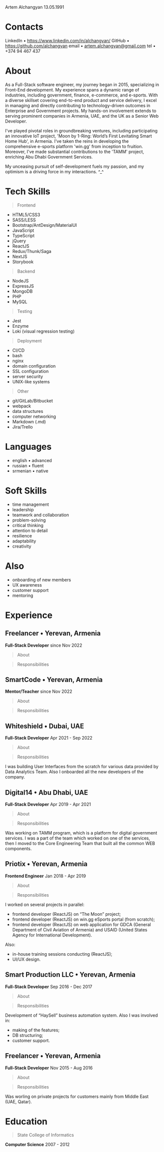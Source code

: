 Artem Alchangyan
13.05.1991

# Contacts
LinkedIn  • https://www.linkedin.com/in/alchangyan/
GitHub    • https://github.com/alchangyan
email     • artem.alchangyan@gmail.com
tel       • +374 94 467 437

# About

As a Full-Stack software engineer, my journey began in 2015, specializing in Front-End development. My experience spans a dynamic range of industries, including government, finance, e-commerce, and e-sports. With a diverse skillset covering end-to-end product and service delivery, I excel in managing and directly contributing to technology-driven outcomes in Enterprise and Government projects. My hands-on involvement extends to serving prominent companies in Armenia, UAE, and the UK as a Senior Web Developer.

I've played pivotal roles in groundbreaking ventures, including participating an innovative IoT project, 'Moon by 1-Ring: World’s First Levitating Smart Home Hub', in Armenia. I've taken the reins in developing the comprehensive e-sports platform 'win.gg' from inception to fruition. Moreover, I've made substantial contributions to the 'TAMM' project, enriching Abu Dhabi Government Services.

My unceasing pursuit of self-development fuels my passion, and my optimism is a driving force in my interactions. ^_^

# Tech Skills

> Frontend
- HTML5/CSS3
- SASS/LESS
- Bootstrap/AntDesign/MaterialUI
- JavaScript
- TypeScript
- jQuery
- ReactJS
- Redux/Thunk/Saga
- NextJS
- Storybook

> Backend
- NodeJS
- ExpressJS
- MongoDB
- PHP
- MySQL

> Testing
- Jest
- Enzyme
- Loki (visual regression testing)

> Deployment
- CI/CD
- bash
- nginx
- domain configuration
- SSL configuration
- server security
- UNIX-like systems

> Other
- git/GitLab/Bitbucket
- webpack
- data structures
- computer networking
- Markdown (.md)
- Jira/Trello

# Languages
- english • advanced
- russian • fluent
- srmenian • native

# Soft Skills
- time management
- leadership
- teamwork and collaboration
- problem-solving
- critical thinking
- attention to detail
- resilience
- adaptability
- creativity

# Also
- onboarding of new members
- UX awareness
- customer support
- mentoring

# Experience

## Freelancer • Yerevan, Armenia
__Full-Stack Developer__
since Nov 2022

> About

> Responsibilities

## SmartCode • Yerevan, Armenia
__Mentor/Teacher__
since Nov 2022

> About

> Responsibilities

## Whiteshield • Dubai, UAE
__Full-Stack Developer__
Apr 2021 - Sep 2022

> About

> Responsibilities

I was building User Interfaces from the scratch for various data provided by Data Analytics Team.
Also I onboarded all the new developers of the company.

## Digital14 • Abu Dhabi, UAE
__Full-Stack Developer__
Apr 2019 - Apr 2021

> About

> Responsibilities

Was working on TAMM program, which is a platform for digital government services. I was a part of the
team which worked on one of the services, then I moved to the Core Engineering Team that built all the
common WEB components.

## Priotix • Yerevan, Armenia
__Frontend Engineer__
Jan 2018 - Apr 2019

> About

> Responsibilities

I worked on several projects in parallel:
- frontend developer (ReactJS) on “The Moon” project;
- frontend developer (ReactJS) on win.gg eSports portal (from scratch);
- frontend developer (ReactJS) on web application for GDCA (General Department of Civil Aviation of
Armenia) and USAID (United States Agency for International Development).

Also:
- in-house training sessions conducting (ReactJS);
- UI/UX design.


## Smart Production LLC • Yerevan, Armenia
__Full-Stack Developer__
Sep 2016 - Dec 2017

> About

> Responsibilities

Development of “HaySell” business automation system.
Also I was involved in:
- making of the features;
- DB structuring;
- customer support.

## Freelancer • Yerevan, Armenia
__Full-Stack Developer__
Nov 2015 - Aug 2016

> About

> Responsibilities

Was worling on private projects for customers mainly from Middle East (UAE, Qatar).

# Education

> State College of Informatics

__Computer Science__
2007 - 2012








